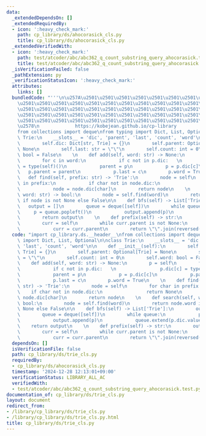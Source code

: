 ```yaml
---
data:
  _extendedDependsOn: []
  _extendedRequiredBy:
  - icon: ':heavy_check_mark:'
    path: cp_library/ds/ahocorasick_cls.py
    title: cp_library/ds/ahocorasick_cls.py
  _extendedVerifiedWith:
  - icon: ':heavy_check_mark:'
    path: test/atcoder/abc/abc362_q_count_substring_query_ahocorasick.test.py
    title: test/atcoder/abc/abc362_q_count_substring_query_ahocorasick.test.py
  _isVerificationFailed: false
  _pathExtension: py
  _verificationStatusIcon: ':heavy_check_mark:'
  attributes:
    links: []
  bundledCode: "'''\n\u257A\u2501\u2501\u2501\u2501\u2501\u2501\u2501\u2501\u2501\u2501\
    \u2501\u2501\u2501\u2501\u2501\u2501\u2501\u2501\u2501\u2501\u2501\u2501\u2501\
    \u2501\u2501\u2501\u2501\u2501\u2501\u2501\u2501\u2501\u2501\u2501\u2501\u2501\
    \u2501\u2501\u2501\u2501\u2501\u2501\u2501\u2501\u2501\u2501\u2501\u2501\u2501\
    \u2501\u2501\u2501\u2501\u2501\u2501\u2501\u2501\u2501\u2501\u2501\u2501\u2501\
    \u2578\n             https://kobejean.github.io/cp-library               \n'''\n\
    from collections import deque\nfrom typing import Dict, List, Optional\n\nclass\
    \ Trie:\n    __slots__ = 'dic', 'parent', 'last', 'count', 'word'\n\n    def __init__(self):\n\
    \        self.dic: Dict[str, Trie] = {}\n        self.parent: Optional[Trie] =\
    \ None\n        self.last: str = \"\"\n        self.count: int = 0\n        self.word:\
    \ bool = False\n    \n    def add(self, word: str) -> None:\n        p = self\n\
    \        for c in word:\n            if c not in p.dic:   \n                p.dic[c]\
    \ = type(self)()\n            parent = p\n            p = p.dic[c]\n         \
    \   p.parent = parent\n            p.last = c\n        p.word = True\n    \n \
    \   def find(self, prefix: str) -> 'Trie':\n        node = self\n        for char\
    \ in prefix:\n            if char not in node.dic:\n                return None\n\
    \            node = node.dic[char]\n        return node\n    \n    def search(self,\
    \ word: str) -> bool:\n        node = self.find(word)\n        return node.word\
    \ if node is not None else False\n\n    def bfs(self) -> List['Trie']:\n     \
    \   output = []\n        queue = deque([self])\n        while queue:\n       \
    \     p = queue.popleft()\n            output.append(p)\n            queue.extend(p.dic.values())\n\
    \        return output\n    \n    def prefix(self) -> str:\n        output = []\n\
    \        curr = self\n        while curr.parent is not None:\n            output.append(curr.last)\n\
    \            curr = curr.parent\n        return \"\".join(reversed(output))\n"
  code: "import cp_library.ds.__header__\nfrom collections import deque\nfrom typing\
    \ import Dict, List, Optional\n\nclass Trie:\n    __slots__ = 'dic', 'parent',\
    \ 'last', 'count', 'word'\n\n    def __init__(self):\n        self.dic: Dict[str,\
    \ Trie] = {}\n        self.parent: Optional[Trie] = None\n        self.last: str\
    \ = \"\"\n        self.count: int = 0\n        self.word: bool = False\n    \n\
    \    def add(self, word: str) -> None:\n        p = self\n        for c in word:\n\
    \            if c not in p.dic:   \n                p.dic[c] = type(self)()\n\
    \            parent = p\n            p = p.dic[c]\n            p.parent = parent\n\
    \            p.last = c\n        p.word = True\n    \n    def find(self, prefix:\
    \ str) -> 'Trie':\n        node = self\n        for char in prefix:\n        \
    \    if char not in node.dic:\n                return None\n            node =\
    \ node.dic[char]\n        return node\n    \n    def search(self, word: str) ->\
    \ bool:\n        node = self.find(word)\n        return node.word if node is not\
    \ None else False\n\n    def bfs(self) -> List['Trie']:\n        output = []\n\
    \        queue = deque([self])\n        while queue:\n            p = queue.popleft()\n\
    \            output.append(p)\n            queue.extend(p.dic.values())\n    \
    \    return output\n    \n    def prefix(self) -> str:\n        output = []\n\
    \        curr = self\n        while curr.parent is not None:\n            output.append(curr.last)\n\
    \            curr = curr.parent\n        return \"\".join(reversed(output))\n"
  dependsOn: []
  isVerificationFile: false
  path: cp_library/ds/trie_cls.py
  requiredBy:
  - cp_library/ds/ahocorasick_cls.py
  timestamp: '2024-12-28 12:13:01+09:00'
  verificationStatus: LIBRARY_ALL_AC
  verifiedWith:
  - test/atcoder/abc/abc362_q_count_substring_query_ahocorasick.test.py
documentation_of: cp_library/ds/trie_cls.py
layout: document
redirect_from:
- /library/cp_library/ds/trie_cls.py
- /library/cp_library/ds/trie_cls.py.html
title: cp_library/ds/trie_cls.py
---
```

